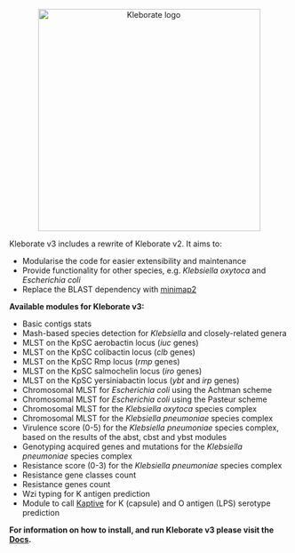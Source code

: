 <p align="center"><picture><source srcset="images/logo-dark.png" media="(prefers-color-scheme: dark)"><img src="images/logo.png" alt="Kleborate logo" width="400"></picture></p>

Kleborate v3 includes a rewrite of Kleborate v2. It aims to:
* Modularise the code for easier extensibility and maintenance
* Provide functionality for other species, e.g. _Klebsiella oxytoca_ and _Escherichia coli_
* Replace the BLAST dependency with [minimap2](https://lh3.github.io/minimap2/minimap2.html)

**Available modules for Kleborate v3:**

* Basic contigs stats
* Mash-based species detection for *Klebsiella* and closely-related genera
* MLST on the KpSC aerobactin locus (*iuc* genes)
* MLST on the KpSC colibactin locus (*clb* genes)
* MLST on the KpSC Rmp locus (*rmp* genes)
* MLST on the KpSC salmochelin locus (*iro* genes)
* MLST on the KpSC yersiniabactin locus (*ybt* and *irp* genes)
* Chromosomal MLST for *Escherichia coli* using the Achtman scheme
* Chromosomal MLST for *Escherichia coli* using the Pasteur scheme
* Chromosomal MLST for the *Klebsiella oxytoca* species complex
* Chromosomal MLST for the *Klebsiella pneumoniae* species complex
* Virulence score (0-5) for the *Klebsiella pneumoniae* species complex, based on the results of the abst, cbst and ybst modules
* Genotyping acquired genes and mutations for the *Klebsiella pneumoniae* species complex
* Resistance score (0-3) for the *Klebsiella pneumoniae* species complex
* Resistance gene classes count
* Resistance genes count
* Wzi typing for K antigen prediction
* Module to call [Kaptive](https://github.com/klebgenomics/Kaptive) for K (capsule) and O antigen (LPS) serotype prediction


**For information on how to install, and run Kleborate v3 please visit the [Docs](https://kleborate.readthedocs.io/en/latest/).**
